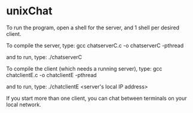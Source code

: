 # unixChat

To run the program, open a shell for the server, and 1 shell per desired client.

To compile the server, type: gcc chatserverC.c -o chatserverC -pthread

and to run, type: ./chatserverC

To compile the client (which needs a running server), type: gcc chatclientE.c -o chatclientE -pthread

and to run, type: ./chatclientE \<server's local IP address\>

If you start more than one client, you can chat between terminals on your local network.
